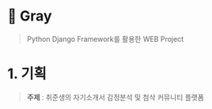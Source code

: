 # :fist_oncoming: Gray

> Python Django Framework를 활용한 WEB Project

# 1. 기획

> **주제** : 취준생의 자기소개서 감정분석 및 첨삭 커뮤니티 플랫폼

